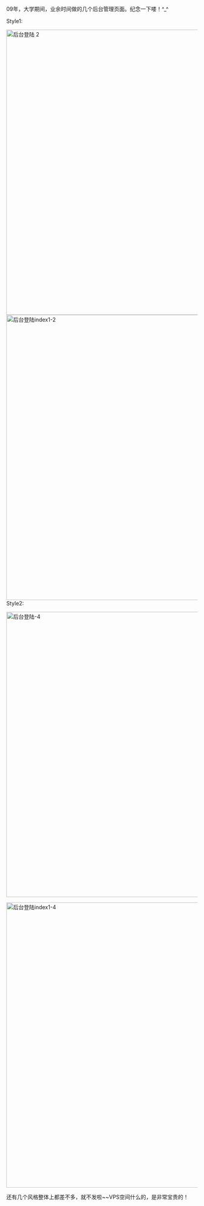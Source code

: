 <!--
author: vaster
date: 2013-09-10 20:52:17
title: 【大学作品】后台管理页面
tags: 练习作
category: 我们的作品
status: publish
summary: 09年，大学期间，业余时间做的几个后台管理页面。纪念一下喽！^_^Style1: Style2:还有几个风格整体上都差不多，就不发啦~~VPS空间什么的，是非常宝贵的！&nbsp;
-->

09年，大学期间，业余时间做的几个后台管理页面。纪念一下喽！^_^

Style1:

<a href="http://www.itopers.com/wp-content/uploads/2013/09/后台登陆-2.jpg"><img class="alignnone size-full wp-image-375" alt="后台登陆 2" src="http://www.itopers.com/wp-content/uploads/2013/09/后台登陆-2.jpg" width="1000" height="750" /></a> <a href="http://www.itopers.com/wp-content/uploads/2013/09/后台登陆index1-2.jpg"><img class="alignnone size-full wp-image-376" alt="后台登陆index1-2" src="http://www.itopers.com/wp-content/uploads/2013/09/后台登陆index1-2.jpg" width="1000" height="750" /></a>Style2:

<a href="http://www.itopers.com/wp-content/uploads/2013/09/后台登陆-4.jpg"><img class="alignnone size-full wp-image-377" alt="后台登陆-4" src="http://www.itopers.com/wp-content/uploads/2013/09/后台登陆-4.jpg" width="1000" height="750" /></a>

<a href="http://www.itopers.com/wp-content/uploads/2013/09/后台登陆index1-4.jpg"><img class="alignnone size-full wp-image-378" alt="后台登陆index1-4" src="http://www.itopers.com/wp-content/uploads/2013/09/后台登陆index1-4.jpg" width="1000" height="750" /></a>

还有几个风格整体上都差不多，就不发啦~~VPS空间什么的，是非常宝贵的！

&nbsp;